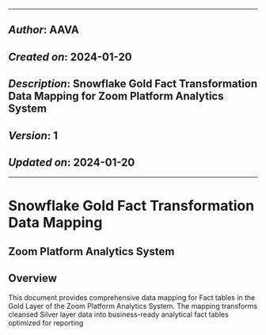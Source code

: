 _____________________________________________
## *Author*: AAVA
## *Created on*: 2024-01-20
## *Description*: Snowflake Gold Fact Transformation Data Mapping for Zoom Platform Analytics System
## *Version*: 1
## *Updated on*: 2024-01-20
_____________________________________________

# Snowflake Gold Fact Transformation Data Mapping
## Zoom Platform Analytics System

## Overview

This document provides comprehensive data mapping for Fact tables in the Gold Layer of the Zoom Platform Analytics System. The mapping transforms cleansed Silver layer data into business-ready analytical fact tables optimized for reporting